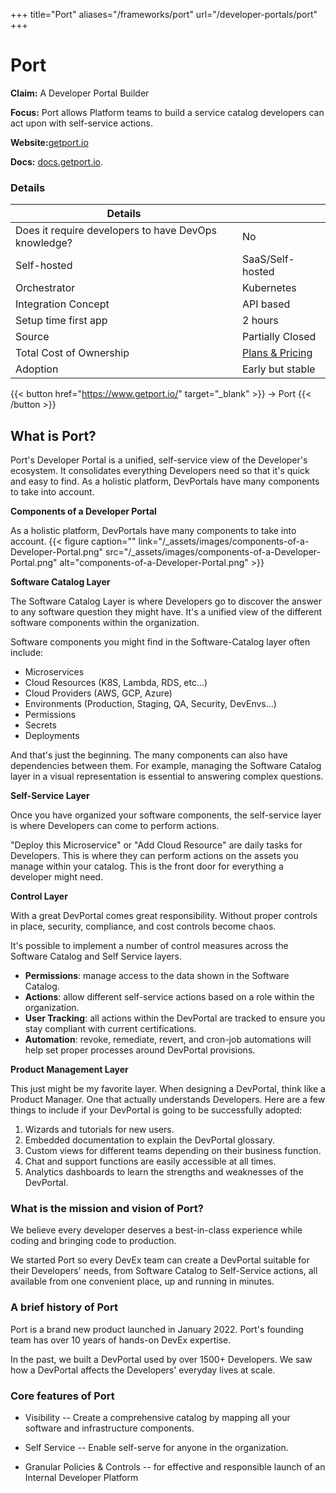 +++
title="Port"
aliases="/frameworks/port"
url="/developer-portals/port"
+++

# Port

**Claim:** A Developer Portal Builder

**Focus:** Port allows Platform teams to build a service catalog developers can act upon with self-service actions.

**Website:**[getport.io](https://www.getport.io/)

**Docs:** [docs.getport.io](https://docs.getport.io/).

### Details

| Details                                              |                                                   |
| ---------------------------------------------------- | ------------------------------------------------- |
| Does it require developers to have DevOps knowledge? | No                                                |
| Self-hosted                                          | SaaS/Self-hosted                                  |
| Orchestrator                                         | Kubernetes                                        |
| Integration Concept                                  | API based                                         |
| Setup time first app                                 | 2 hours                                           |
| Source                                               | Partially Closed                                  |
| Total Cost of Ownership                              | [Plans & Pricing](https://www.getport.io/pricing) |
| Adoption                                             | Early but stable                                  |

{{< button href="https://www.getport.io/" target="_blank" >}}
-> Port
{{< /button >}}

## What is Port?

Port's Developer Portal is a unified, self-service view of the Developer's ecosystem. It consolidates everything Developers need so that it's quick and easy to find.
As a holistic platform, DevPortals have many components to take into account.

**Components of a Developer Portal**

As a holistic platform, DevPortals have many components to take into account.
{{< figure caption="" link="/_assets/images/components-of-a-Developer-Portal.png" src="/_assets/images/components-of-a-Developer-Portal.png" alt="components-of-a-Developer-Portal.png" >}}

**Software Catalog Layer**

The Software Catalog Layer is where Developers go to discover the answer to any software question they might have. It's a unified view of the different software components within the organization.

Software components you might find in the Software-Catalog layer often include:

- Microservices
- Cloud Resources (K8S, Lambda, RDS, etc…)
- Cloud Providers (AWS, GCP, Azure)
- Environments (Production, Staging, QA, Security, DevEnvs…)
- Permissions
- Secrets
- Deployments
  ‍

And that's just the beginning. The many components can also have dependencies between them. For example, managing the Software Catalog layer in a visual representation is essential to answering complex questions.

**Self-Service Layer**

Once you have organized your software components, the self-service layer is where Developers can come to perform actions.

"Deploy this Microservice" or "Add Cloud Resource" are daily tasks for Developers. This is where they can perform actions on the assets you manage within your catalog. This is the front door for everything a developer might need.

**Control Layer**

With a great DevPortal comes great responsibility. Without proper controls in place, security, compliance, and cost controls become chaos.

It's possible to implement a number of control measures across the Software Catalog and Self Service layers.

- **Permissions**: manage access to the data shown in the Software Catalog.
- **Actions**: allow different self-service actions based on a role within the organization.
- **User Tracking**: all actions within the DevPortal are tracked to ensure you stay compliant with current certifications.
- **Automation**: revoke, remediate, revert, and cron-job automations will help set proper processes around DevPortal provisions.

**Product Management Layer**

This just might be my favorite layer. When designing a DevPortal, think like a Product Manager. One that actually understands Developers. Here are a few things to include if your DevPortal is going to be successfully adopted:

1. Wizards and tutorials for new users.
2. Embedded documentation to explain the DevPortal glossary.
3. Custom views for different teams depending on their business function.
4. Chat and support functions are easily accessible at all times.
5. Analytics dashboards to learn the strengths and weaknesses of the DevPortal.

### **What is the mission and vision of Port?**

We believe every developer deserves a best-in-class experience while coding and bringing code to production.

We started Port so every DevEx team can create a DevPortal suitable for their Developers' needs, from Software Catalog to Self-Service actions, all available from one convenient place, up and running in minutes.

### **A brief history of Port**

Port is a brand new product launched in January 2022. Port's founding team has over 10 years of hands-on DevEx expertise.

In the past, we built a DevPortal used by over 1500+ Developers. We saw how a DevPortal affects the Developers' everyday lives at scale.

### **Core features of Port**

- Visibility -- Create a comprehensive catalog by mapping all your software and infrastructure components.

- Self Service -- Enable self-serve for anyone in the organization.

- Granular Policies & Controls -- for effective and responsible launch of an Internal Developer Platform
